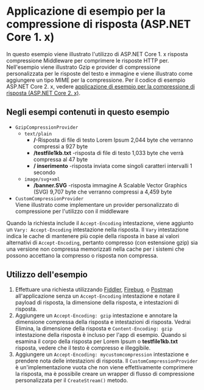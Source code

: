 # <a name="response-compression-sample-application-aspnet-core-1x"></a>Applicazione di esempio per la compressione di risposta (ASP.NET Core 1. x)

In questo esempio viene illustrato l'utilizzo di ASP.NET Core 1. x risposta compressione Middleware per comprimere le risposte HTTP per. Nell'esempio viene illustrato Gzip e provider di compressione personalizzata per le risposte del testo e immagine e viene illustrato come aggiungere un tipo MIME per la compressione. Per il codice di esempio ASP.NET Core 2. x, vedere [applicazione di esempio per la compressione di risposta (ASP.NET Core 2. x)](https://github.com/aspnet/Docs/tree/master/aspnetcore/performance/response-compression/samples/2.x).

## <a name="examples-in-this-sample"></a>Negli esempi contenuti in questo esempio
* `GzipCompressionProvider`
  * `text/plain`
    * **/**-Risposta di file di testo Lorem Ipsum 2,044 byte che verranno compressi a 927 byte
    * **/testfile1kb.txt** -risposta di file di testo 1,033 byte che verrà compressa al 47 byte
    * **/ inserimento** -risposta inviata come singoli caratteri intervalli 1 secondo 
  * `image/svg+xml`
    * **/banner.SVG** -risposta immagine A Scalable Vector Graphics (SVG) 9,707 byte che verranno compressi a 4,459 byte
* `CustomCompressionProvider`<br>Viene illustrato come implementare un provider personalizzato di compressione per l'utilizzo con il middleware

Quando la richiesta include il `Accept-Encoding` intestazione, viene aggiunto un `Vary: Accept-Encoding` intestazione nella risposta. Il `Vary` intestazione indica le cache di mantenere più copie della risposta in base ai valori alternativi di `Accept-Encoding`, pertanto compresso (con estensione gzip) sia una versione non compressa memorizzati nella cache per i sistemi che possono accettano la compresso o risposta non compressa.

## <a name="using-the-sample"></a>Utilizzo dell'esempio
1. Effettuare una richiesta utilizzando [Fiddler](http://www.telerik.com/fiddler), [Firebug](http://getfirebug.com/), o [Postman](https://www.getpostman.com/) all'applicazione senza un `Accept-Encoding` intestazione e notare il payload di risposta, la dimensione della risposta, e intestazioni di risposta.
2. Aggiungere un `Accept-Encoding: gzip` intestazione e annotare la dimensione compressa della risposta e intestazioni di risposta. Vedrai Elimina, la dimensione della risposta e `Content-Encoding: gzip` intestazione della risposta è incluso per l'app di esempio. Quando si esamina il corpo della risposta per Lorem Ipsum o **testfile1kb.txt** risposta, vedere che il testo è compresso e illeggibile.
3. Aggiungere un `Accept-Encoding: mycustomcompression` intestazione e prendere nota delle intestazioni di risposta. Il `CustomCompressionProvider` è un'implementazione vuota che non viene effettivamente comprimere la risposta, ma è possibile creare un wrapper di flusso di compressione personalizzata per il `CreateStream()` metodo.
